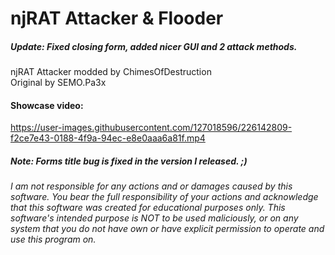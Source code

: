 # njRAT Attacker & Flooder

##### Update: Fixed closing form, added nicer GUI and 2 attack methods.  

njRAT Attacker modded by ChimesOfDestruction  
Original by SEMO.Pa3x  

#### Showcase video:


https://user-images.githubusercontent.com/127018596/226142809-f2ce7e43-0188-4f9a-94ec-e8e0aaa6a81f.mp4
##### Note: Forms title bug is fixed in the version I released. ;)


###### I am not responsible for any actions and or damages caused by this software. You bear the full responsibility of your actions and acknowledge that this software was created for educational purposes only. This software's intended purpose is NOT to be used maliciously, or on any system that you do not have own or have explicit permission to operate and use this program on.
